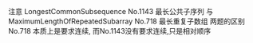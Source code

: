 注意 LongestCommonSubsequence No.1143 最长公共子序列
与 MaximumLengthOfRepeatedSubarray No.718 最长重复子数组
两题的区别 No.718 本质上是要求连续, 而No.1143没有要求连续,只是相对顺序